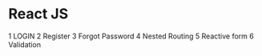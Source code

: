 # React JS

 1 LOGIN
 2 Register
 3 Forgot Password
 4 Nested Routing
 5 Reactive form
 6 Validation 
